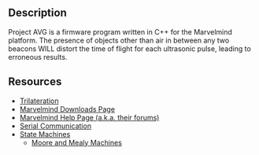 Description
-----------
Project AVG is a firmware program written in C++ for the Marvelmind platform.
The presence of objects other than air in between any two beacons WILL distort the time of flight for each ultrasonic pulse,
leading to erroneous results.

Resources
---------
* [Trilateration](https://www.youtube.com/watch?v=4O3ZVHVFhes&ab_channel=unfa)
* [Marvelmind Downloads Page](https://marvelmind.com/download/)
* [Marvelmind Help Page (a.k.a. their forums)](https://marvelmind.com/forum/viewforum.php?f=2&sid=1e9c4a5210b932fe14f09fd02badf70d)
* [Serial Communication](https://learn.sparkfun.com/tutorials/serial-communication)
* [State Machines](https://en.wikipedia.org/wiki/Finite-state_machine_)
  * [Moore and Mealy Machines](https://www.tutorialspoint.com/automata_theory/moore_and_mealy_machines.htm)
